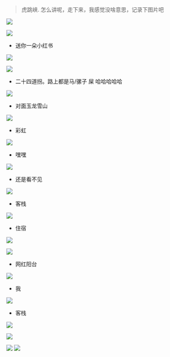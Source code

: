 
> 虎跳峡. 怎么讲呢，走下来，我感觉没啥意思，记录下图片吧

![](./images/f9153617025dcd2d7b9e7e1f98f1c62b.jpeg)

![](./images/c59c40681d447703779dec2cbe976d0e.jpeg)

- 送你一朵小红书

![](./images/530bf52289ae4a2a61d92f484caf36e1.jpeg)

![](./images/eadd1437c4d3c003111f45ec7b034caa.jpeg)

- 二十四道拐。路上都是马/骡子 屎 哈哈哈哈哈

![](./images/de399a95b8976c283bbd5c2a29788b98.jpeg)


- 对面玉龙雪山

![](./images/9a2d7ecfc954dd35eae337e45fd77bb5.jpeg)

- 彩虹

![](./images/2f54990c479820051341d2495d77a9c2.jpeg)

- 嘿嘿

![](./images/39dd88a4c676f3753b028e689b02da11.jpeg)

- 还是看不见

![](./images/6904a7316db014132b6bc6fd2e1168f7.jpeg)

- 客栈

![](./images/b84e1843b839f6ae5bfa9e7eae92130c.jpeg)

- 住宿

![](./images/4ba283d8c448806da560f6df09249469.jpeg)

![](./images/36e61eb74634f697f120a72633217b66.jpeg)

- 网红阳台

![](./images/69061ce1bc144f2026eddd8ef9bbe98e.jpeg)

- 我

![](./images/52cb4b8a0f4e94054e32d4110d58bb71.jpeg)


- 客栈


![](./images/a37a9bf684e919d7a022bb0164795735.jpeg)

![](./images/62fe14903f727dd127c4b38aec3f0b17.jpeg)

![](./images/e4ebf38c25b8846e3ff1f42ba8ecac47.jpeg)
![](./images/81a83b5d945688abb61f61936251f912.jpeg)

